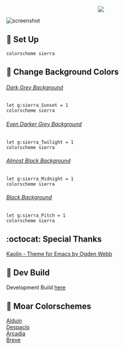 <p align="center">
<img src="https://user-images.githubusercontent.com/11221489/46834583-a1ce3380-cd60-11e8-8332-43b706da567b.png"/>
</p>

![screenshot](https://user-images.githubusercontent.com/11221489/46834225-acd49400-cd5f-11e8-925f-9fa5629e1d5a.png)

:space_invader: Set Up
------

```VimL
colorscheme sierra
```

:milky_way: Change Background Colors
------

###### [Dark Grey Background]()
```VimL
let g:sierra_Sunset = 1
colorscheme sierra 
```

###### [Even Darker Grey Background]()
```VimL
let g:sierra_Twilight = 1
colorscheme sierra 
```

###### [Almost Black Background]()
```VimL
let g:sierra_Midnight = 1
colorscheme sierra 
```

###### [Black Background]()
```VimL
let g:sierra_Pitch = 1
colorscheme sierra 
```

:octocat: Special Thanks
-----------------
[Kaolin - Theme for Emacs by Ogden Webb](https://github.com/ogdenwebb/kaolin-theme)<br>

:crescent_moon: Dev Build
----------------------------
Development Build [here](https://github.com/AlessandroYorba/Sierra/tree/nightly)

:octopus: Moar Colorschemes
-------
[Alduin](https://github.com/AlessandroYorba/Alduin)<br>
[Despacio](https://github.com/AlessandroYorba/Despacio)<br>
[Arcadia](https://github.com/AlessandroYorba/Arcadia)<br>
[Breve](https://github.com/AlessandroYorba/Breve)<br>
